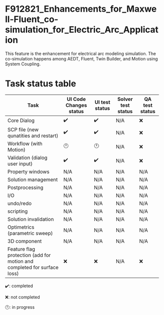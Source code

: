 # F912821_Enhancements_for_Maxwell-Fluent_co-simulation_for_Electric_Arc_Application
This feature is the enhancement for electrical arc modeling simulation. The co-simulation happens among AEDT, Fluent, Twin Builder, and Motion using System Coupling.  

# Task status table
| Task   |   UI Code Changes status |  UI test status |  Solver test status |  QA test status |    
|----------------|---------|---------|---------|---------|
| Core Dialog | :heavy_check_mark:  | :heavy_check_mark: | N/A | ❌
| SCP file (new qunatities and restart)  | :heavy_check_mark:  | :heavy_check_mark: | N/A | ❌
| Workflow (with Motion)  | 🕛  | 🕛 | N/A | ❌
| Validation (dialog user input)  | :heavy_check_mark:  | :heavy_check_mark: | N/A | ❌
| Property windows | N/A  | N/A | N/A | N/A
| Solution management | N/A  | N/A  | N/A | N/A
| Postprocessing | N/A   | N/A  | N/A | N/A
| I/O | N/A  | N/A | N/A | N/A
| undo/redo | N/A  | N/A | N/A | N/A
| scripting | N/A  | N/A | N/A | N/A
| Solution invalidation | N/A  |  N/A  | N/A | N/A
| Optimetrics (parametric sweep)  | N/A  | N/A | N/A | N/A
| 3D component | N/A  | N/A | N/A | N/A
| Feature flag protection (add for motion and completed for surface loss)  | ❌  | ❌ | N/A | ❌

:heavy_check_mark:: completed

❌: not completed

🕛: in progress
